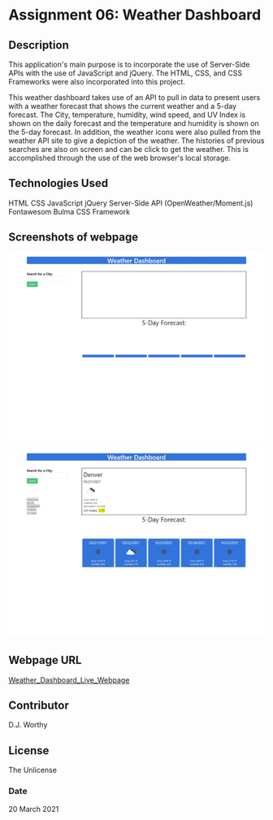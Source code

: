 # Assignment 06:  Weather Dashboard

## Description
This application's main purpose is to incorporate the use of Server-Side APIs with the use of JavaScript and jQuery.  The HTML, CSS, and CSS Frameworks were also incorporated into this project.

This weather dashboard takes use of an API to pull in data to present users with a weather forecast that shows the current weather and a 5-day forecast.  The City, temperature, humidity, wind speed, and UV Index is shown on the daily forecast and the temperature and humidity is shown on the 5-day forecast.  In addition, the weather icons were also pulled from the weather API site to give a depiction of the weather.  The histories of previous searches are also on screen and can be click to get the weather.  This is accomplished through the use of the web browser's local storage.

## Technologies Used
HTML
CSS
JavaScript
jQuery
Server-Side API (OpenWeather/Moment.js)
Fontawesom
Bulma CSS Framework

## Screenshots of webpage

![Weather Dashboard Before Use](./assets/images/weather_dashboard_before_use.jpeg)

![Weather Dashboard Active](./assets/images/weather_dashboard_in_use.jpeg)

## Webpage URL

[Weather_Dashboard_Live_Webpage](https://djavanw.github.io/weather_dashboard/)

## Contributor
D.J. Worthy

## License
The Unlicense

### Date
20 March 2021